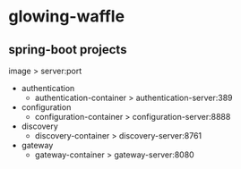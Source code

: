 # glowing-waffle

## spring-boot projects
image > server:port
* authentication
  * authentication-container > authentication-server:389
* configuration
  * configuration-container > configuration-server:8888
* discovery
  * discovery-container > discovery-server:8761
* gateway
  * gateway-container > gateway-server:8080
